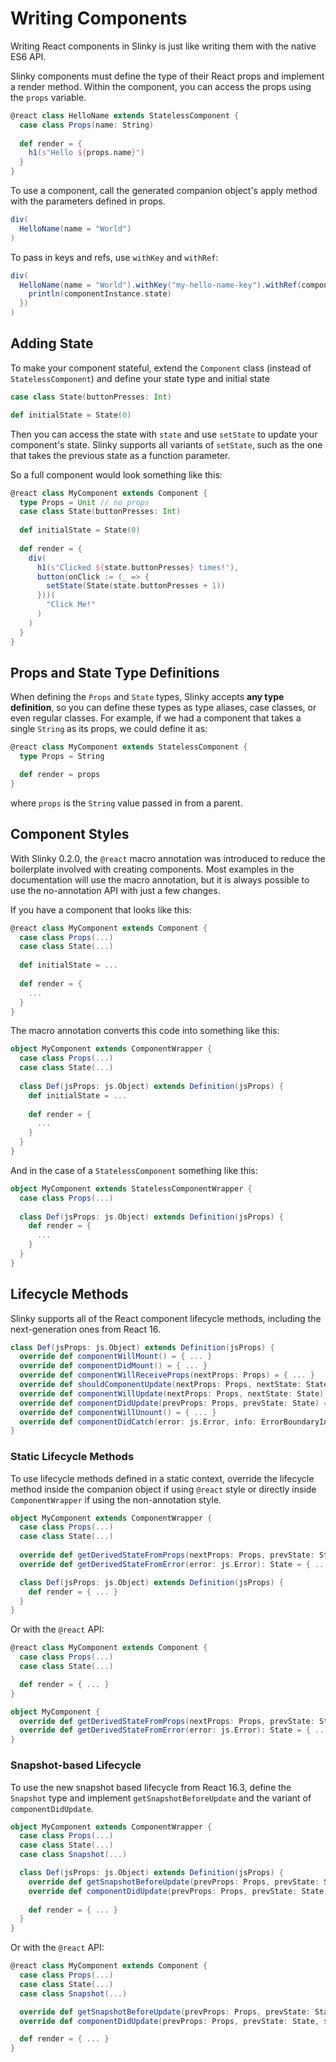 # Writing Components
Writing React components in Slinky is just like writing them with the native ES6 API.

Slinky components must define the type of their React props and implement a render method. Within the component, you can access the props using the `props` variable.
```scala
@react class HelloName extends StatelessComponent {
  case class Props(name: String)
  
  def render = {
    h1(s"Hello ${props.name}")
  }
}
```

To use a component, call the generated companion object's apply method with the parameters defined in props.

```scala
div(
  HelloName(name = "World")
)
```

To pass in keys and refs, use `withKey` and `withRef`:

```scala
div(
  HelloName(name = "World").withKey("my-hello-name-key").withRef(componentInstance => {
    println(componentInstance.state)
  })
)
```

## Adding State
To make your component stateful, extend the `Component` class (instead of `StatelessComponent`) and define your state type and initial state
```scala
case class State(buttonPresses: Int)

def initialState = State(0)
```

Then you can access the state with `state` and use `setState` to update your component's state. Slinky supports all variants of `setState`, such as the one that takes the previous state as a function parameter.

So a full component would look something like this:

```scala
@react class MyComponent extends Component {
  type Props = Unit // no props
  case class State(buttonPresses: Int)
  
  def initialState = State(0)
  
  def render = {
    div(
      h1(s"Clicked ${state.buttonPresses} times!"),
      button(onClick := (_ => {
        setState(State(state.buttonPresses + 1))
      }))(
        "Click Me!"
      )
    )
  }
}
```

## Props and State Type Definitions
When defining the `Props` and `State` types, Slinky accepts **any type definition**, so you can define these types as type aliases, case classes, or even regular classes. For example, if we had a component that takes a single `String` as its props, we could define it as:

```scala
@react class MyComponent extends StatelessComponent {
  type Props = String

  def render = props
}
```

where `props` is the `String` value passed in from a parent.

## Component Styles
With Slinky 0.2.0, the `@react` macro annotation was introduced to reduce the boilerplate involved with creating components. Most examples in the documentation will use the macro annotation, but it is always possible to use the no-annotation API with just a few changes.

If you have a component that looks like this:
```scala
@react class MyComponent extends Component {
  case class Props(...)
  case class State(...)
  
  def initialState = ...
  
  def render = {
    ...
  }
}
```

The macro annotation converts this code into something like this:
```scala
object MyComponent extends ComponentWrapper {
  case class Props(...)
  case class State(...)
  
  class Def(jsProps: js.Object) extends Definition(jsProps) {
    def initialState = ...
    
    def render = {
      ...
    }
  }
}
```

And in the case of a `StatelessComponent` something like this:
```scala
object MyComponent extends StatelessComponentWrapper {
  case class Props(...)
  
  class Def(jsProps: js.Object) extends Definition(jsProps) {
    def render = {
      ...
    }
  }
}
```

## Lifecycle Methods
Slinky supports all of the React component lifecycle methods, including the next-generation ones from React 16.

```scala
class Def(jsProps: js.Object) extends Definition(jsProps) {
  override def componentWillMount() = { ... }
  override def componentDidMount() = { ... }
  override def componentWillReceiveProps(nextProps: Props) = { ... }
  override def shouldComponentUpdate(nextProps: Props, nextState: State): Boolean = { ... }
  override def componentWillUpdate(nextProps: Props, nextState: State) = { ... }
  override def componentDidUpdate(prevProps: Props, prevState: State) = { ... }
  override def componentWillUnount() = { ... }
  override def componentDidCatch(error: js.Error, info: ErrorBoundaryInfo) = { ... }
}
```

### Static Lifecycle Methods
To use lifecycle methods defined in a static context, override the lifecycle method inside the companion object if using `@react` style or directly inside `ComponentWrapper` if using the non-annotation style.

```scala
object MyComponent extends ComponentWrapper {
  case class Props(...)
  case class State(...)
  
  override def getDerivedStateFromProps(nextProps: Props, prevState: State): State = { ... }
  override def getDerivedStateFromError(error: js.Error): State = { ... }

  class Def(jsProps: js.Object) extends Definition(jsProps) {
    def render = { ... }
  }
}
```

Or with the `@react` API:
```scala
@react class MyComponent extends Component {
  case class Props(...)
  case class State(...)

  def render = { ... }
}

object MyComponent {
  override def getDerivedStateFromProps(nextProps: Props, prevState: State): State = { ... }
  override def getDerivedStateFromError(error: js.Error): State = { ... }
}
```

### Snapshot-based Lifecycle
To use the new snapshot based lifecycle from React 16.3, define the `Snapshot` type and implement `getSnapshotBeforeUpdate` and the variant of `componentDidUpdate`.

```scala
object MyComponent extends ComponentWrapper {
  case class Props(...)
  case class State(...)
  case class Snapshot(...)

  class Def(jsProps: js.Object) extends Definition(jsProps) {
    override def getSnapshotBeforeUpdate(prevProps: Props, prevState: State): Snapshot = { ... }
    override def componentDidUpdate(prevProps: Props, prevState: State, snapshot: Snapshot) = { ... }
    
    def render = { ... }
  }
}
```

Or with the `@react` API:
```scala
@react class MyComponent extends Component {
  case class Props(...)
  case class State(...)
  case class Snapshot(...)

  override def getSnapshotBeforeUpdate(prevProps: Props, prevState: State): Snapshot = { ... }
  override def componentDidUpdate(prevProps: Props, prevState: State, snapshot: Snapshot) = { ... }

  def render = { ... }
}
```

